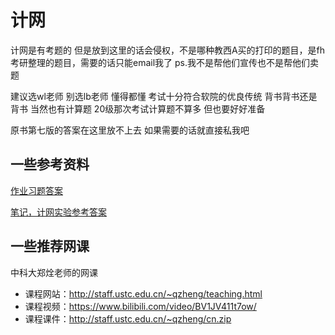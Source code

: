 # 计网


计网是有考题的 但是放到这里的话会侵权，不是哪种教西A买的打印的题目，是fh考研整理的题目，需要的话只能email我了
ps.我不是帮他们宣传也不是帮他们卖题

建议选wl老师 别选lb老师 懂得都懂
考试十分符合软院的优良传统 背书背书还是背书
当然也有计算题 20级那次考试计算题不算多 但也要好好准备

原书第七版的答案在这里放不上去 如果需要的话就直接私我吧

## 一些参考资料

[作业习题答案](https://github.com/jzplp/Computer-Network-A-Top-Down-Approach-Answer)

[笔记，计网实验参考答案](https://github.com/moranzcw/Computer-Networking-A-Top-Down-Approach-NOTES)

## 一些推荐网课

中科大郑烇老师的网课

+ 课程网站：http://staff.ustc.edu.cn/~qzheng/teaching.html
+ 课程视频：https://www.bilibili.com/video/BV1JV411t7ow/
+ 课程课件：http://staff.ustc.edu.cn/~qzheng/cn.zip
